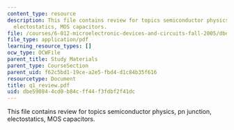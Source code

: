 ```yaml
---
content_type: resource
description: This file contains review for topics semiconductor physics, pn junction,
  electostatics, MOS capacitors.
file: /courses/6-012-microelectronic-devices-and-circuits-fall-2005/dbe590844cd0b84cff44f3fdbf2f41dc_q1_review.pdf
file_type: application/pdf
learning_resource_types: []
ocw_type: OCWFile
parent_title: Study Materials
parent_type: CourseSection
parent_uid: f62c5bd1-19ce-a2e5-fbd4-d1c84b35f616
resourcetype: Document
title: q1_review.pdf
uid: dbe59084-4cd0-b84c-ff44-f3fdbf2f41dc
---
```

This file contains review for topics semiconductor physics, pn junction, electostatics, MOS capacitors.

